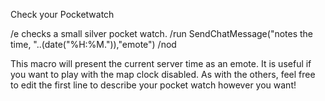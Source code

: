 Check your Pocketwatch

/e checks a small silver pocket watch.
/run SendChatMessage("notes the time, "..(date("%H:%M.")),"emote")
/nod


This macro will present the current server time as an emote. 
It is useful if you want to play with the map clock disabled. 
As with the others, feel free to edit the first line to describe your pocket watch however you want!